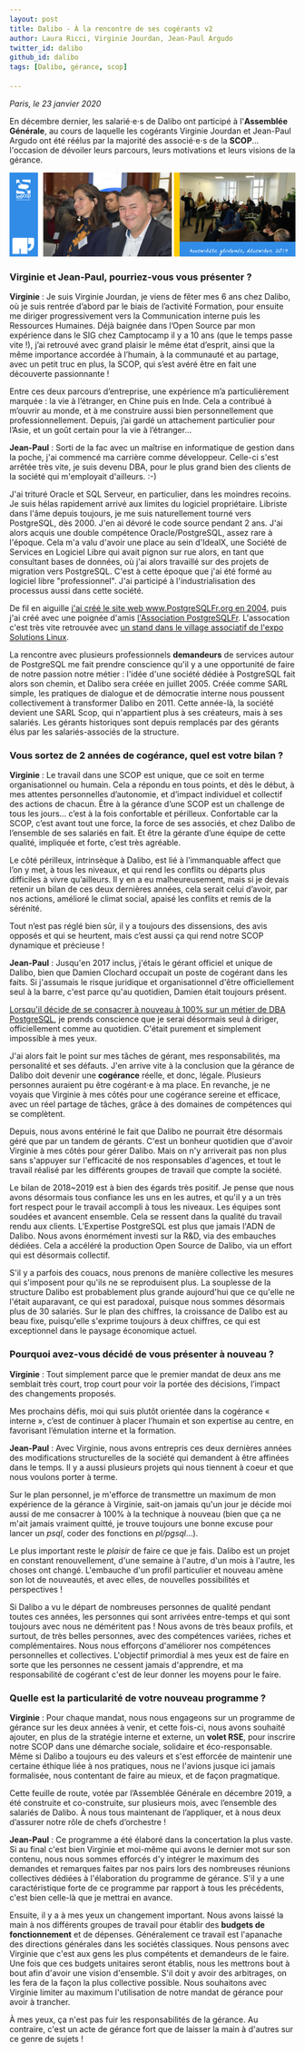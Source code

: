```yaml
---
layout: post
title: Dalibo - À la rencontre de ses cogérants v2
author: Laura Ricci, Virginie Jourdan, Jean-Paul Argudo
twitter_id: dalibo
github_id: dalibo
tags: [Dalibo, gérance, scop]

---
```

*Paris, le 23 janvier 2020* 

En décembre dernier, les salarié⋅e⋅s de Dalibo ont participé à l'**Assemblée Générale**, au cours de laquelle les cogérants
Virginie Jourdan et Jean-Paul Argudo ont été réélus par la majorité des associé⋅e⋅s de la **SCOP**… l'occasion de dévoiler
leurs parcours, leurs motivations et leurs visions de la gérance.

<!--MORE-->

![jpa_vi](https://raw.githubusercontent.com/dalibo/blog/jpargudo-patch-1/img/cogerance_2.png)


### Virginie et Jean-Paul, pourriez-vous vous présenter ?

**Virginie** : Je suis Virginie Jourdan, je viens de fêter mes 6 ans chez Dalibo, où je suis rentrée d’abord par le biais de l’activité Formation, pour ensuite me diriger progressivement vers la Communication interne puis les Ressources Humaines.
Déjà baignée dans l’Open Source par mon expérience dans le SIG chez Camptocamp il y a 10 ans (que le temps passe vite !), j’ai retrouvé avec grand plaisir le même état d’esprit, ainsi que la même importance accordée à l’humain, à la communauté 
et au partage, avec un petit truc en plus, la SCOP, qui s’est avéré être en fait une découverte passionnante !

Entre ces deux parcours d’entreprise, une expérience m’a particulièrement marquée : la vie à l’étranger, en Chine puis en Inde. Cela a contribué à m’ouvrir au monde, et à me construire aussi bien personnellement que professionnellement. Depuis, j’ai gardé un attachement particulier pour l’Asie, et un goût certain pour la vie à l’étranger…

**Jean-Paul** : Sorti de la fac avec un maîtrise en informatique de gestion dans la poche, j'ai commencé ma carrière comme développeur. Celle-ci s'est arrêtée très vite, je suis devenu DBA, pour le plus grand bien des clients de la société qui m'employait d'ailleurs. :-) 

J'ai trituré Oracle et SQL Serveur, en particulier, dans les moindres recoins. Je suis hélas rapidement arrivé aux limites du logiciel propriétaire. Libriste dans l'âme depuis toujours, je me suis naturellement tourné vers PostgreSQL, dès 2000. J'en ai dévoré le code source pendant 2 ans. J'ai alors acquis une double compétence Oracle/PostgreSQL, assez rare à l'époque. Cela m'a valu d'avoir une place au sein d'IdealX, une Société de Services en Logiciel Libre qui avait pignon sur rue alors, en tant que consultant bases de données, où j'ai alors travaillé sur des projets de migration vers PostgreSQL. C'est à cette époque que j'ai été formé au logiciel libre "professionnel". J'ai participé à l'industrialisation des processus aussi dans cette société.  

De fil en aiguille [j'ai créé le site web www.PostgreSQLFr.org en 2004](https://www.postgresql.org/message-id/20040213124054.GA3800%40maison.argudo.org), puis j'ai créé avec une poignée d'amis [l'Association PostgreSQLFr](https://www.postgresql.fr/asso/histoire). L'assocation c'est très vite retrouvée avec [un stand dans le village associatif de l'expo Solutions Linux](https://blog.postgresql.fr/index.php?post/drupal/79).

La rencontre avec plusieurs professionnels **demandeurs** de services autour de PostgreSQL me fait prendre conscience qu'il y a une opportunité de faire de notre passion notre métier : l'idée d'une société dédiée à PostgreSQL fait alors son chemin, et Dalibo sera créée en juillet 2005. Créée comme SARL simple, les pratiques de dialogue et de démocratie interne nous poussent collectivement à transformer Dalibo en 2011. Cette année-là, la société devient une SARL Scop, qui n'appartient plus à ses créateurs, mais à ses salariés. Les gérants historiques sont depuis remplacés par des gérants élus par les salariés-associés de la structure.


### Vous sortez de 2 années de cogérance, quel est votre bilan ?

**Virginie** : Le travail dans une SCOP est unique, que ce soit en terme organisationnel ou humain. Cela a répondu en tous points, et dès le début, à mes attentes personnelles d’autonomie, et d’impact individuel et collectif des actions de chacun.
Être à la gérance d’une SCOP est un challenge de tous les jours… c’est à la fois confortable et périlleux. 
Confortable car la SCOP, c’est avant tout une force, la force de ses associés, et chez Dalibo de l’ensemble de ses salariés en fait. Et être la gérante d’une équipe de cette qualité, impliquée et forte, c’est très agréable.

Le côté périlleux, intrinsèque à Dalibo, est lié à l’immanquable affect que l’on y met, à tous les niveaux, et qui rend les conflits ou départs plus difficiles à vivre qu’ailleurs. 
Il y en a eu malheureusement, mais si je devais retenir un bilan de ces deux dernières années, cela serait celui d’avoir, par nos actions, amélioré le climat social, apaisé les conflits et remis de la sérénité.

Tout n’est pas réglé bien sûr, il y a toujours des dissensions, des avis opposés et qui se heurtent, mais c’est aussi ça qui rend notre SCOP dynamique et précieuse !

**Jean-Paul** : Jusqu'en 2017 inclus, j'étais le gérant officiel et unique de Dalibo, bien que Damien Clochard occupait un poste de cogérant dans les faits. Si j'assumais le risque juridique et organisationnel d'être officiellement seul à la barre, c'est parce qu'au quotidien, Damien était toujours présent. 

[Lorsqu'il décide de se consacrer à nouveau à 100% sur un métier de DBA PostgreSQL](https://blog.taadeem.net/french/2018/07/17/transmission), je prends conscience que je serai désormais seul à diriger, officiellement comme au quotidien. C'était purement et simplement impossible à mes yeux.

J'ai alors fait le point sur mes tâches de gérant, mes responsabilités, ma personalité et ses défauts. J'en arrive vite à la conclusion que la gérance de Dalibo doit devenir une **cogérance** réelle, et donc, légale. Plusieurs personnes auraient pu être cogérant⋅e à ma place. En revanche, je ne voyais que Virginie à mes côtés pour une cogérance sereine et efficace, avec un réel partage de tâches, grâce à des domaines de compétences qui se complètent.

Depuis, nous avons entériné le fait que Dalibo ne pourrait être désormais géré que par un tandem de gérants. C'est un bonheur quotidien que d'avoir Virginie à mes côtés pour gérer Dalibo. Mais on n'y arriverait pas non plus sans s'appuyer sur l'efficacité de nos responsables d'agences, et tout le travail réalisé par les différents groupes de travail que compte la société.

Le bilan de 2018~2019 est à bien des égards très positif. Je pense que nous avons désormais tous confiance les uns en les autres, et qu'il y a un très fort respect pour le travail accompli à tous les niveaux. Les équipes sont soudées et avancent ensemble. Cela se ressent dans la qualité du travail rendu aux clients. L'Expertise PostgreSQL est plus que jamais l'ADN de Dalibo. Nous avons énormément investi sur la R&D, via des embauches dédiées. Cela a accéléré la production Open Source de Dalibo, via un effort qui est désormais collectif.

S'il y a parfois des couacs, nous prenons de manière collective les mesures qui s'imposent pour qu'ils ne se reproduisent plus. La souplesse de la structure Dalibo est probablement plus grande aujourd'hui que ce qu'elle ne l'était auparavant, ce qui est paradoxal, puisque nous sommes désormais plus de 30 salariés. Sur le plan des chiffres, la croissance de Dalibo est au beau fixe, puisqu'elle s'exprime toujours à deux chiffres, ce qui est exceptionnel dans le paysage économique actuel.


### Pourquoi avez-vous décidé de vous présenter à nouveau ?

**Virginie** : Tout simplement parce que le premier mandat de deux ans me semblait très court, trop court pour voir la portée des décisions, l’impact des changements proposés.

Mes prochains défis, moi qui suis plutôt orientée dans la cogérance « interne », c’est de continuer à placer l’humain et son expertise au centre, en favorisant l’émulation interne et la formation.

**Jean-Paul** : Avec Virginie, nous avons entrepris ces deux dernières années des modifications structurelles de la société qui demandent à être affinées dans le temps. Il y a aussi plusieurs projets qui nous tiennent à coeur et que nous voulons porter à terme. 

Sur le plan personnel, je m'efforce de transmettre un maximum de mon expérience de la gérance à Virginie, sait-on jamais qu'un jour je décide moi aussi de me consacrer à 100% à la technique à nouveau (bien que ça ne m'ait jamais vraiment quitté, je trouve toujours une bonne excuse pour lancer un *psql*, coder des fonctions en *pl/pgsql*…).

Le plus important reste le *plaisir* de faire ce que je fais. Dalibo est un projet en constant renouvellement, d'une semaine à l'autre, d'un mois à l'autre, les choses ont changé. L'embauche d'un profil particulier et nouveau amène son lot de nouveautés, et avec elles, de nouvelles possibilités et perspectives ! 

Si Dalibo a vu le départ de nombreuses personnes de qualité pendant toutes ces années, les personnes qui sont arrivées entre-temps et qui sont toujours avec nous ne déméritent pas ! Nous avons de très beaux profils, et surtout, de très belles personnes, avec des compétences variées, riches et complémentaires. Nous nous efforçons d'améliorer nos compétences personnelles et collectives. L'objectif primordial à mes yeux est de faire en sorte que les personnes ne cessent jamais d'apprendre, et ma responsabilité de cogérant c'est de leur donner les moyens pour le faire.

### Quelle est la particularité de votre nouveau programme ?

**Virginie** : Pour chaque mandat, nous nous engageons sur un programme de gérance sur les deux années à venir, et cette fois-ci, nous avons souhaité ajouter, en plus de la stratégie interne et externe, un **volet RSE**, pour inscrire notre SCOP dans une démarche sociale, solidaire et éco-responsable.
Même si Dalibo a toujours eu des valeurs et s'est efforcée de maintenir une certaine éthique liée à nos pratiques, nous ne l'avions jusque ici jamais formalisée, nous contentant de faire au mieux, et de façon pragmatique.

Cette feuille de route, votée par l’Assemblée Générale en décembre 2019, a été construite et co-construite, sur plusieurs mois, avec l’ensemble des salariés de Dalibo. À nous tous maintenant de l’appliquer, et à nous deux d’assurer notre rôle de chefs d’orchestre !

**Jean-Paul** : Ce programme a été élaboré dans la concertation la plus vaste. Si au final c'est bien Virginie et moi-même qui avons le dernier mot sur son contenu, nous nous sommes efforcés d'y intégrer le maximum des demandes et remarques faites par nos pairs lors des nombreuses réunions collectives dédiées à l'élaboration du programme de gérance. S'il y a une caractéristique forte de ce programme par rapport à tous les précédents, c'est bien celle-là que je mettrai en avance. 

Ensuite, il y a à mes yeux un changement important. Nous avons laissé la main à nos différents groupes de travail pour établir des **budgets de fonctionnement** et de dépenses. Généralement ce travail est l'apanache des directions générales dans les sociétés classiques. Nous pensons avec Virginie que c'est aux gens les plus compétents et demandeurs de le faire. Une fois que ces budgets unitaires seront établis, nous les mettrons bout à bout afin d'avoir une vision d'ensemble. S'il doit y avoir des arbitrages, on les fera de la façon la plus collective possible. Nous souhaitons avec Virginie limiter au maximum l'utilisation de notre mandat de gérance pour avoir à trancher.

À mes yeux, ça n'est pas fuir les responsabilités de la gérance. Au contraire, c'est un acte de gérance fort que de laisser la main à d'autres sur ce genre de sujets !



